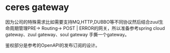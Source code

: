 # ceres gateway
因为公司的特殊需求比如需要支持MQ,HTTP,DUBBO等不同协议然后结合zuul生命周期管理PRE-> Routing-> POST | ERROR的网关，所以准备参考spring cloud gateway、zuul gateway、soul gateway 手撕一个gateway。

鉴权部分是参考的OpenAPI的发布订阅的设计。

